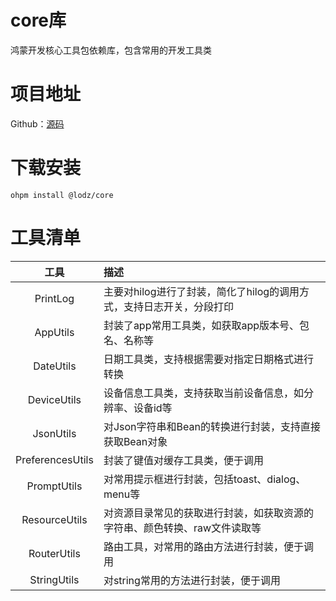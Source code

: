 # core库
鸿蒙开发核心工具包依赖库，包含常用的开发工具类

# 项目地址
Github：[源码](https://github.com/LZ9/AgileDevHOS)

# 下载安装
```
ohpm install @lodz/core
```

# 工具清单
|        工具        | 描述                                      |
|:----------------:|:----------------------------------------|
|     PrintLog     | 主要对hilog进行了封装，简化了hilog的调用方式，支持日志开关，分段打印 |
|     AppUtils     | 封装了app常用工具类，如获取app版本号、包名、名称等            |
|    DateUtils     | 日期工具类，支持根据需要对指定日期格式进行转换                 |
|   DeviceUtils    | 设备信息工具类，支持获取当前设备信息，如分辨率、设备id等           |
|    JsonUtils     | 对Json字符串和Bean的转换进行封装，支持直接获取Bean对象       |
| PreferencesUtils | 封装了键值对缓存工具类，便于调用                        |                                |
|   PromptUtils    | 对常用提示框进行封装，包括toast、dialog、menu等         |                               |
|  ResourceUtils   | 对资源目录常见的获取进行封装，如获取资源的字符串、颜色转换、raw文件读取等  |                             |
|   RouterUtils    | 路由工具，对常用的路由方法进行封装，便于调用                  |                                |
|   StringUtils    | 对string常用的方法进行封装，便于调用                   |                                     |      


